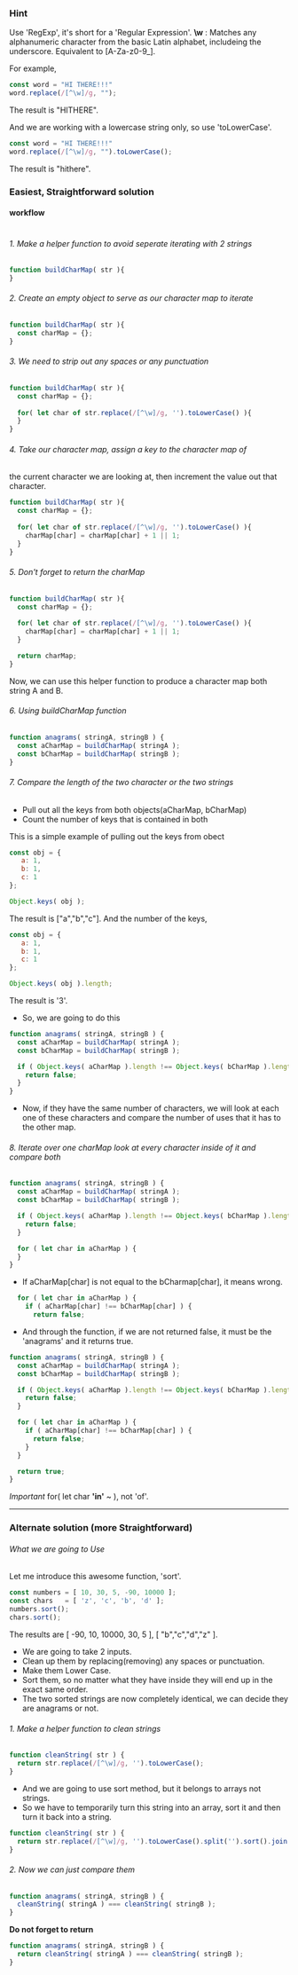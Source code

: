 
### Hint

Use 'RegExp', it's short for a 'Regular Expression'.
**\w** : Matches any alphanumeric character from the basic Latin alphabet,
  includeing the underscore. Equivalent to [A-Za-z0-9\_].

For example,
```js
const word = "HI THERE!!!"
word.replace(/[^\w]/g, "");
```
The result is "HITHERE".

And we are working with a lowercase string only, so use 'toLowerCase'.
```js
const word = "HI THERE!!!"
word.replace(/[^\w]/g, "").toLowerCase();
```
The result is "hithere".

### Easiest, Straightforward solution

#### workflow
```js
```
###### 1. Make a helper function to avoid seperate iterating with 2 strings 
```js
function buildCharMap( str ){
}
```
###### 2. Create an empty object to serve as our character map to iterate
```js
function buildCharMap( str ){
  const charMap = {};
}
```
###### 3. We need to strip out any spaces or any punctuation
```js
function buildCharMap( str ){
  const charMap = {};
  
  for( let char of str.replace(/[^\w]/g, '').toLowerCase() ){
  }
}
```
###### 4. Take our character map, assign a key to the character map of 
the current character we are looking at, then increment the value out that character.
```js
function buildCharMap( str ){
  const charMap = {};
  
  for( let char of str.replace(/[^\w]/g, '').toLowerCase() ){
    charMap[char] = charMap[char] + 1 || 1;
  }
}
```
###### 5. Don't forget to return the charMap
```js
function buildCharMap( str ){
  const charMap = {};
  
  for( let char of str.replace(/[^\w]/g, '').toLowerCase() ){
    charMap[char] = charMap[char] + 1 || 1;
  }

  return charMap;
}
```
Now, we can use this helper function to produce a character map both string A
and B.

###### 6. Using buildCharMap function
```js
function anagrams( stringA, stringB ) {
  const aCharMap = buildCharMap( stringA );
  const bCharMap = buildCharMap( stringB );
}
```
###### 7. Compare the length of the two character or the two strings 
- Pull out all the keys from both objects(aCharMap, bCharMap)
- Count the number of keys that is contained in both

This is a simple example of pulling out the keys from obect
```js
const obj = {
   a: 1,
   b: 1,
   c: 1
};

Object.keys( obj );
```
The result is ["a","b","c"].
And the number of the keys,
```js
const obj = {
   a: 1,
   b: 1,
   c: 1
};

Object.keys( obj ).length;
```
The result is '3'.

- So, we are going to do this
```js
function anagrams( stringA, stringB ) {
  const aCharMap = buildCharMap( stringA );
  const bCharMap = buildCharMap( stringB );

  if ( Object.keys( aCharMap ).length !== Object.keys( bCharMap ).length ) {
    return false;
  }
}
```
- Now, if they have the same number of characters, we will look at each one of
these characters and compare the number of uses that it has to the other map.

###### 8. Iterate over one charMap look at every character inside of it and compare both
```js
function anagrams( stringA, stringB ) {
  const aCharMap = buildCharMap( stringA );
  const bCharMap = buildCharMap( stringB );

  if ( Object.keys( aCharMap ).length !== Object.keys( bCharMap ).length ) {
    return false;
  }

  for ( let char in aCharMap ) {
  }
}
```

- If aCharMap[char] is not equal to the bCharmap[char], it means wrong.
```js
  for ( let char in aCharMap ) {
    if ( aCharMap[char] !== bCharMap[char] ) {
      return false;
```
- And through the function, if we are not returned false, it must be the
'anagrams' and it returns true.
```js
function anagrams( stringA, stringB ) {
  const aCharMap = buildCharMap( stringA );
  const bCharMap = buildCharMap( stringB );

  if ( Object.keys( aCharMap ).length !== Object.keys( bCharMap ).length ) {
    return false;
  }

  for ( let char in aCharMap ) {
    if ( aCharMap[char] !== bCharMap[char] ) {
      return false;
    }
  }

  return true;
}
```
*Important* for( let char **'in'** ~ ), not 'of'.

- - -

### Alternate solution (more Straightforward)

###### What we are going to Use

Let me introduce this awesome function, 'sort'.
```js
const numbers = [ 10, 30, 5, -90, 10000 ];
const chars   = [ 'z', 'c', 'b', 'd' ];
numbers.sort();
chars.sort();
```
The results are [ -90, 10, 10000, 30, 5 ], [ "b","c","d","z" ].

- We are going to take 2 inputs.
- Clean up them by replacing(removing) any spaces or punctuation.
- Make them Lower Case.
- Sort them, so no matter what they have inside they will end up in the exact
same order.
- The two sorted strings are now completely identical, we can decide they are
anagrams or not.

###### 1. Make a helper function to clean strings
```js
function cleanString( str ) {
  return str.replace(/[^\w]/g, '').toLowerCase();
}
```
- And we are going to use sort method, but it belongs to arrays not strings.
- So we have to temporarily turn this string into an array, sort it and then
turn it back into a string.
```js
function cleanString( str ) {
  return str.replace(/[^\w]/g, '').toLowerCase().split('').sort().join('');
}
```
###### 2. Now we can just compare them
```js
function anagrams( stringA, stringB ) {
  cleanString( stringA ) === cleanString( stringB );
}
```
**Do not forget to return**
```js
function anagrams( stringA, stringB ) {
  return cleanString( stringA ) === cleanString( stringB );
}
```


